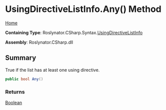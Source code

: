 # UsingDirectiveListInfo\.Any\(\) Method

[Home](../../../../../README.md)

**Containing Type**: Roslynator\.CSharp\.Syntax\.[UsingDirectiveListInfo](../README.md)

**Assembly**: Roslynator\.CSharp\.dll

## Summary

True if the list has at least one using directive\.

```csharp
public bool Any()
```

### Returns

[Boolean](https://docs.microsoft.com/en-us/dotnet/api/system.boolean)


